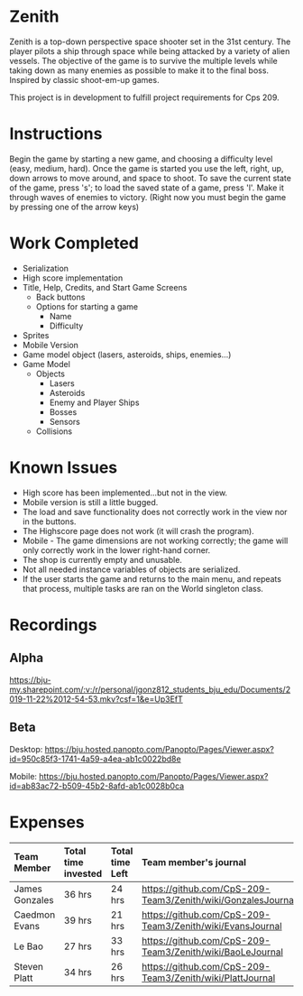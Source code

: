 # Zenith
Zenith is a top-down perspective space shooter set in the 31st century. The player pilots a ship through space while being attacked by a variety of alien vessels. The objective of the game is to survive the multiple levels while taking down as many enemies as possible to make it to the final boss. Inspired by classic shoot-em-up games.

This project is in development to fulfill project requirements for Cps 209.

# Instructions
Begin the game by starting a new game, and choosing a difficulty level (easy, medium, hard). Once the game is started you use the left, right, up, down arrows to move around, and space to shoot. To save the current state of the game, press 's'; to load the saved state of a game, press 'l'. Make it through waves of enemies to victory. (Right now you must begin the game by pressing one of the arrow keys)

# Work Completed
* Serialization
* High score implementation
* Title, Help, Credits, and Start Game Screens
  * Back buttons
  * Options for starting a game
    * Name
    * Difficulty
* Sprites
* Mobile Version
* Game model object (lasers, asteroids, ships, enemies...)
* Game Model
  * Objects
    * Lasers
    * Asteroids
    * Enemy and Player Ships
    * Bosses
    * Sensors
  * Collisions
  

# Known Issues
* High score has been implemented...but not in the view.
* Mobile version is still a little bugged.
* The load and save functionality does not correctly work in the view nor in the buttons.
* The Highscore page does not work (it will crash the program).
* Mobile - The game dimensions are not working correctly; the game will only correctly work in the lower right-hand corner.
* The shop is currently empty and unusable.
* Not all needed instance variables of objects are serialized.
* If the user starts the game and returns to the main menu, and repeats that process, multiple tasks are ran on the World singleton class.

# Recordings

## Alpha

https://bju-my.sharepoint.com/:v:/r/personal/jgonz812_students_bju_edu/Documents/2019-11-22%2012-54-53.mkv?csf=1&e=Up3EfT

## Beta

Desktop: https://bju.hosted.panopto.com/Panopto/Pages/Viewer.aspx?id=950c85f3-1741-4a59-a4ea-ab1c0022bd8e

Mobile: https://bju.hosted.panopto.com/Panopto/Pages/Viewer.aspx?id=ab83ac72-b509-45b2-8afd-ab1c0028b0ca

# Expenses

| Team Member | Total time invested | Total time Left | Team member's journal |
| :------------- | :---------- | :----------- | :---------- |
| James Gonzales | 36 hrs | 24 hrs | https://github.com/CpS-209-Team3/Zenith/wiki/GonzalesJournal |
| Caedmon Evans | 39 hrs | 21 hrs | https://github.com/CpS-209-Team3/Zenith/wiki/EvansJournal |
| Le Bao | 27 hrs | 33 hrs | https://github.com/CpS-209-Team3/Zenith/wiki/BaoLeJournal |
| Steven Platt | 34 hrs | 26 hrs |  https://github.com/CpS-209-Team3/Zenith/wiki/PlattJournal |
